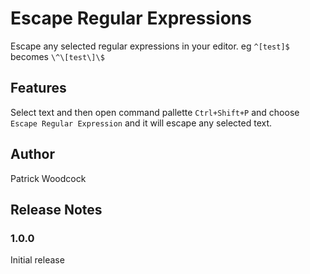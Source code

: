 # Escape Regular Expressions 

Escape any selected regular expressions in your editor.  eg `^[test]$` becomes `\^\[test\]\$`

## Features

Select text and then open command pallette `Ctrl+Shift+P` and choose `Escape Regular Expression` and it will escape any selected text.

## Author

Patrick Woodcock

## Release Notes

### 1.0.0

Initial release